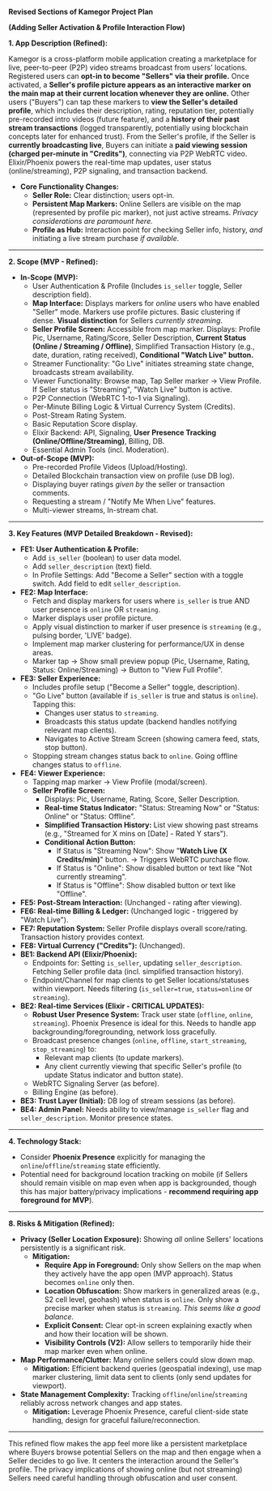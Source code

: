 **Revised Sections of Kamegor Project Plan**

**(Adding Seller Activation & Profile Interaction Flow)**

**1. App Description (Refined):**

Kamegor is a cross-platform mobile application creating a marketplace for live, peer-to-peer (P2P) video streams broadcast from users' locations. Registered users can **opt-in to become "Sellers" via their profile.** Once activated, a **Seller's profile picture appears as an interactive marker on the main map at their current location whenever they are online.** Other users ("Buyers") can tap these markers to **view the Seller's detailed profile**, which includes their description, rating, reputation tier, potentially pre-recorded intro videos (future feature), and a **history of their past stream transactions** (logged transparently, potentially using blockchain concepts later for enhanced trust). From the Seller's profile, if the Seller is **currently broadcasting live**, Buyers can initiate a **paid viewing session (charged per-minute in "Credits")**, connecting via P2P WebRTC video. Elixir/Phoenix powers the real-time map updates, user status (online/streaming), P2P signaling, and transaction backend.

*   **Core Functionality Changes:**
    *   **Seller Role:** Clear distinction; users opt-in.
    *   **Persistent Map Markers:** Online Sellers are visible on the map (represented by profile pic marker), not just active streams. *Privacy considerations are paramount here.*
    *   **Profile as Hub:** Interaction point for checking Seller info, history, *and* initiating a live stream purchase *if available*.

---

**2. Scope (MVP - Refined):**

*   **In-Scope (MVP):**
    *   User Authentication & Profile (Includes `is_seller` toggle, Seller description field).
    *   **Map Interface:** Displays markers for *online* users who have enabled "Seller" mode. Markers use profile pictures. Basic clustering if dense. **Visual distinction** for Sellers *currently streaming*.
    *   **Seller Profile Screen:** Accessible from map marker. Displays: Profile Pic, Username, Rating/Score, Seller Description, **Current Status (Online / Streaming / Offline)**, Simplified Transaction History (e.g., date, duration, rating received), **Conditional "Watch Live" button.**
    *   Streamer Functionality: "Go Live" initiates streaming state change, broadcasts stream availability.
    *   Viewer Functionality: Browse map, Tap Seller marker -> View Profile. If Seller status is "Streaming", "Watch Live" button is active.
    *   P2P Connection (WebRTC 1-to-1 via Signaling).
    *   Per-Minute Billing Logic & Virtual Currency System (Credits).
    *   Post-Stream Rating System.
    *   Basic Reputation Score display.
    *   Elixir Backend: API, Signaling, **User Presence Tracking (Online/Offline/Streaming)**, Billing, DB.
    *   Essential Admin Tools (incl. Moderation).
*   **Out-of-Scope (MVP):**
    *   Pre-recorded Profile Videos (Upload/Hosting).
    *   Detailed Blockchain transaction view on profile (use DB log).
    *   Displaying buyer ratings *given by* the seller or transaction comments.
    *   Requesting a stream / "Notify Me When Live" features.
    *   Multi-viewer streams, In-stream chat.

---

**3. Key Features (MVP Detailed Breakdown - Revised):**

*   **FE1: User Authentication & Profile:**
    *   Add `is_seller` (boolean) to user data model.
    *   Add `seller_description` (text) field.
    *   In Profile Settings: Add "Become a Seller" section with a toggle switch. Add field to edit `seller_description`.
*   **FE2: Map Interface:**
    *   Fetch and display markers for users where `is_seller` is true AND user presence is `online` OR `streaming`.
    *   Marker displays user profile picture.
    *   Apply visual distinction to marker if user presence is `streaming` (e.g., pulsing border, 'LIVE' badge).
    *   Implement map marker clustering for performance/UX in dense areas.
    *   Marker tap -> Show small preview popup (Pic, Username, Rating, Status: Online/Streaming) -> Button to "View Full Profile".
*   **FE3: Seller Experience:**
    *   Includes profile setup ("Become a Seller" toggle, description).
    *   "Go Live" button (available if `is_seller` is true and status is `online`). Tapping this:
        *   Changes user status to `streaming`.
        *   Broadcasts this status update (backend handles notifying relevant map clients).
        *   Navigates to Active Stream Screen (showing camera feed, stats, stop button).
    *   Stopping stream changes status back to `online`. Going offline changes status to `offline`.
*   **FE4: Viewer Experience:**
    *   Tapping map marker -> View Profile (modal/screen).
    *   **Seller Profile Screen:**
        *   Displays: Pic, Username, Rating, Score, Seller Description.
        *   **Real-time Status Indicator:** "Status: Streaming Now" or "Status: Online" or "Status: Offline".
        *   **Simplified Transaction History:** List view showing past streams (e.g., "Streamed for X mins on [Date] - Rated Y stars").
        *   **Conditional Action Button:**
            *   If Status is "Streaming Now": Show "**Watch Live (X Credits/min)**" button. -> Triggers WebRTC purchase flow.
            *   If Status is "Online": Show disabled button or text like "Not currently streaming".
            *   If Status is "Offline": Show disabled button or text like "Offline".
*   **FE5: Post-Stream Interaction:** (Unchanged - rating after viewing).
*   **FE6: Real-time Billing & Ledger:** (Unchanged logic - triggered by "Watch Live").
*   **FE7: Reputation System:** Seller Profile displays overall score/rating. Transaction history provides context.
*   **FE8: Virtual Currency ("Credits"):** (Unchanged).
*   **BE1: Backend API (Elixir/Phoenix):**
    *   Endpoints for: Setting `is_seller`, updating `seller_description`. Fetching Seller profile data (incl. simplified transaction history).
    *   Endpoint/Channel for map clients to get Seller locations/statuses within viewport. Needs filtering (`is_seller=true`, `status=online` or `streaming`).
*   **BE2: Real-time Services (Elixir - CRITICAL UPDATES):**
    *   **Robust User Presence System:** Track user state (`offline`, `online`, `streaming`). Phoenix Presence is ideal for this. Needs to handle app backgrounding/foregrounding, network loss gracefully.
    *   Broadcast presence changes (`online`, `offline`, `start_streaming`, `stop_streaming`) to:
        *   Relevant map clients (to update markers).
        *   Any client currently viewing that specific Seller's profile (to update Status indicator and button state).
    *   WebRTC Signaling Server (as before).
    *   Billing Engine (as before).
*   **BE3: Trust Layer (Initial):** DB log of stream sessions (as before).
*   **BE4: Admin Panel:** Needs ability to view/manage `is_seller` flag and `seller_description`. Monitor presence states.

---

**4. Technology Stack:**

*   Consider **Phoenix Presence** explicitly for managing the `online`/`offline`/`streaming` state efficiently.
*   Potential need for background location tracking on mobile (if Sellers should remain visible on map even when app is backgrounded, though this has major battery/privacy implications - **recommend requiring app foreground for MVP**).

---

**8. Risks & Mitigation (Refined):**

*   **Privacy (Seller Location Exposure):** Showing *all* online Sellers' locations persistently is a significant risk.
    *   **Mitigation:**
        *   **Require App in Foreground:** Only show Sellers on the map when they actively have the app open (MVP approach). Status becomes `online` only then.
        *   **Location Obfuscation:** Show markers in generalized areas (e.g., S2 cell level, geohash) when status is `online`. Only show a precise marker when status is `streaming`. *This seems like a good balance.*
        *   **Explicit Consent:** Clear opt-in screen explaining exactly when and how their location will be shown.
        *   **Visibility Controls (V2):** Allow sellers to temporarily hide their map marker even when online.
*   **Map Performance/Clutter:** Many online sellers could slow down map.
    *   **Mitigation:** Efficient backend queries (geospatial indexing), use map marker clustering, limit data sent to clients (only send updates for viewport).
*   **State Management Complexity:** Tracking `offline`/`online`/`streaming` reliably across network changes and app states.
    *   **Mitigation:** Leverage Phoenix Presence, careful client-side state handling, design for graceful failure/reconnection.

---

This refined flow makes the app feel more like a persistent marketplace where Buyers browse potential Sellers on the map and then engage when a Seller decides to go live. It centers the interaction around the Seller's profile. The privacy implications of showing online (but not streaming) Sellers need careful handling through obfuscation and user consent.
